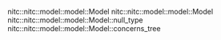 nitc::nitc::model::model::Model
nitc::nitc::model::model::Model
nitc::nitc::model::model::Model::null_type
nitc::nitc::model::model::Model::concerns_tree